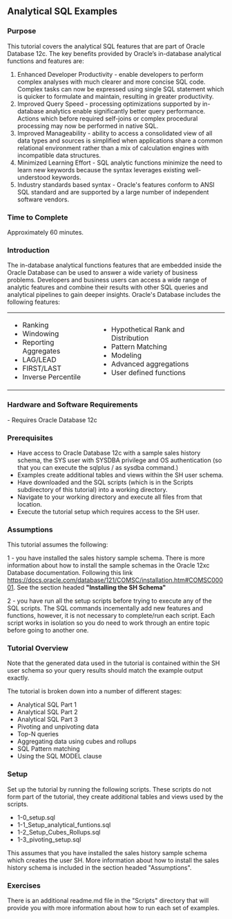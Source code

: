 <h2>Analytical SQL Examples</h2>

<h3>Purpose</h3>

This tutorial covers the analytical SQL features that are part of Oracle Database 12c. The key benefits provided by Oracle’s in-database analytical functions and features are:
<ol>
<li>Enhanced Developer Productivity - enable developers to perform complex analyses with much clearer and more concise SQL code. Complex tasks can now be expressed using single SQL statement which is quicker to formulate and maintain, resulting in greater productivity.</li>
<li>Improved Query Speed - processing optimizations supported by in-database analytics enable significantly better query performance. Actions which before required self-joins or complex procedural processing may now be performed in native SQL.</li>
<li>Improved Manageability - ability to access a consolidated view of all data types and sources is simplified when applications share a common relational environment rather than a mix of calculation engines with incompatible data structures.</li>
<li>Minimized Learning Effort - SQL analytic functions minimize the need to learn new keywords because the syntax leverages existing well-understood keywords.</li>
<li>Industry standards based syntax - Oracle's features conform to ANSI SQL standard and are supported by a large number of independent software vendors.</li>
</ol>


<h3>Time to Complete</h3>
Approximately 60 minutes.

<h3>Introduction</h3>
The in-database analytical functions features that are embedded inside the Oracle Database can be used to answer a wide variety of business problems. Developers and business users can access a wide range of analytic features and combine their results with other SQL queries and analytical pipelines to gain deeper insights. Oracle's Database includes the following features:
<table>
<tr><td>
<ul><li>Ranking</li>
<li>Windowing</li>
<li>Reporting Aggregates</li>
<li>LAG/LEAD</li>
<li>FIRST/LAST</li>
<li>Inverse Percentile</li>
</ul>
</td><td align="top">
<ul>
<li>Hypothetical Rank and Distribution</li>
<li>Pattern Matching</li>
<li>Modeling</li>
<li>Advanced aggregations</li>
<li>User defined functions</li>
</ul>
</td></tr></table>

<h3>Hardware and Software Requirements</h3>
- Requires Oracle Database 12c

<h3>Prerequisites</h3>

- Have access to Oracle Database 12c with a sample sales history schema, the SYS user with SYSDBA privilege and OS authentication (so that you can execute the sqlplus / as sysdba command.)
- Examples create additional tables and views within the SH user schema. 
- Have downloaded and the SQL scripts (which is in the Scripts subdirectory of this tutorial) into a working directory.
- Navigate to your working directory and execute all files from that location.
- Execute the tutorial setup which requires access to the SH user.


<h3>Assumptions</h3>

This tutorial assumes the following:

1 - you have installed the sales history sample schema. There is more information about how to install the sample schemas in the Oracle 12xc Database documentation. Following this link <a href="https://docs.oracle.com/database/121/COMSC/installation.htm#COMSC00001" target="_blank">https://docs.oracle.com/database/121/COMSC/installation.htm#COMSC00001</a>. See the section headed <strong>"Installing the SH Schema"</strong>

2 - you have run all the setup scripts before trying to execute any of the SQL scripts. The SQL commands incementally add new features and functions, however, it is not necessary to complete/run each script. Each script works in isolation so you do need to work through an entire topic before going to another one. 

<h3>Tutorial Overview</h3>
	
Note that the generated data used in the tutorial is contained within the SH user schema so your query results should match the example output exactly.

The tutorial is broken down into a number of different stages:
- Analytical SQL Part 1
- Analytical SQL Part 2
- Analytical SQL Part 3
- Pivoting and unpivoting data
- Top-N queries
- Aggregating data using cubes and rollups
- SQL Pattern matching
- Using the SQL MODEL clause

<h3>Setup</h3>

Set up the tutorial by running the following scripts. These scripts do not form part of the tutorial, they create additional tables and views used by the scripts.

- 1-0_setup.sql
- 1-1_Setup_analytical_funtions.sql
- 1-2_Setup_Cubes_Rollups.sql
- 1-3_pivoting_setup.sql

This assumes that you have installed the sales history sample schema which creates the user SH. More information about how to install the sales history schema is included in the section headed "Assumptions".

<h3>Exercises</h3>

There is an additional readme.md file in the "Scripts" directory that will provide you with more information about how to run each set of examples.